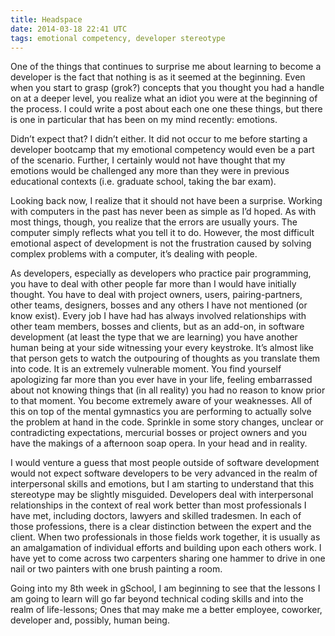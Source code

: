 ```yaml
---
title: Headspace
date: 2014-03-18 22:41 UTC
tags: emotional competency, developer stereotype
---
```


One of the things that continues to surprise me about learning to become a developer is the fact
that nothing is as it seemed at the beginning.  Even when you start to grasp (grok?) concepts that
you thought you had a handle on at a deeper level, you realize what an idiot you were at the beginning
of the process.  I could write a post about each one one these things, but there is one in particular
that has been on my mind recently: emotions.

Didn’t expect that?  I didn’t either.  It did not occur to me before starting a developer bootcamp that
my emotional competency would even be a part of the scenario. Further, I certainly would not have thought
that my emotions would be challenged any more than they were in previous educational contexts (i.e. graduate
school, taking the bar exam).

Looking back now, I realize that it should not have been a surprise. Working with computers in the past has
never been as simple as I’d hoped.  As with most things, though, you realize that the errors are usually yours.
The computer simply reflects what you tell it to do. However, the most difficult emotional aspect of development
is not the frustration caused by solving complex problems with a computer, it’s dealing with people.

As developers, especially as developers who practice pair programming, you have to deal with other people far more
than I would have initially thought.  You have to deal with project owners, users, pairing-partners, other teams,
designers, bosses and any others I have not mentioned (or know exist). Every job I have had has always involved
relationships with other team members, bosses and clients, but as an add-on, in software development (at least the
type that we are learning) you have another human being at your side witnessing your every keystroke. It’s almost
like that person gets to watch the outpouring of thoughts as you translate them into code.  It is an extremely
vulnerable moment.  You find yourself apologizing far more than you ever have in your life, feeling embarrassed
about not knowing things that (in all reality) you had no reason to know prior to that moment.  You become extremely
aware of your weaknesses. All of this on top of the mental gymnastics you are performing to actually solve the problem
at hand in the code. Sprinkle in some story changes, unclear or contradicting expectations, mercurial bosses or project
owners and you have the makings of a afternoon soap opera. In your head and in reality.

I would venture a guess that most people outside of software development would not expect software developers to be very
advanced in the realm of interpersonal skills and emotions, but I am starting to understand that this stereotype may be
slightly misguided. Developers deal with interpersonal relationships in the context of real work better than most
professionals I have met, including doctors, lawyers and skilled tradesmen.  In each of those professions, there is a
clear distinction between the expert and the client. When two professionals in those fields work together, it is usually
as an amalgamation of individual efforts and building upon each others work.  I have yet to come across two carpenters
sharing one hammer to drive in one nail or two painters with one brush painting a room.

Going into my 8th week in gSchool, I am beginning to see that the lessons I am going to learn will go far beyond technical
coding skills and into the realm of life-lessons; Ones that may make me a better employee, coworker, developer and,
possibly, human being.

